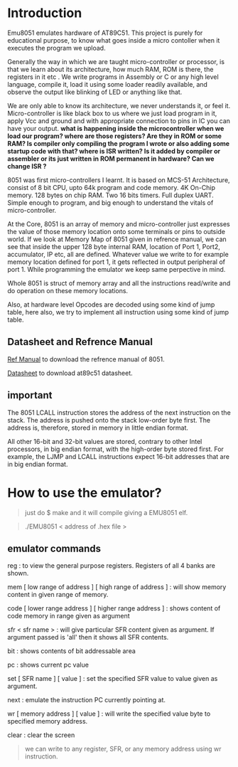 # Introduction 

Emu8051 emulates hardware of AT89C51. This project is purely for educational purpose, to know what goes inside a micro contoller when it executes the program we upload. 

Generally the way in which we are taught micro-controller or processor, is that we learn about its architecture, how much RAM, ROM is there, the registers in it etc . We write programs in Assembly or C or any high level language, compile it, load it using some loader readily available, and observe the output like blinking of LED or anything like that.

We are only able to know its architecture, we never understands it, or feel it. Micro-controller is like black box to us where we just load program in it, apply Vcc and ground and with appropriate connection to pins in IC you can have your output. **what is happening inside the microcontroller  when we load our program? where are those registers? Are they in ROM or some RAM? Is compiler only compiling the program I wrote or also adding some startup code with that? where is ISR written? Is it added by compiler or assembler or its just written in ROM permanent in hardware? Can we change ISR ?**

8051 was first micro-controllers I learnt. It is based on MCS-51 Architecture, consist of 8 bit CPU, upto 64k program and code memory. 4K On-Chip memory. 128 bytes on chip RAM. Two 16 bits timers. Full duplex UART. Simple enough to program, and big enough to understand the vitals of micro-controller. 

At the Core, 8051 is an array of memory and micro-controller just expresses the value of those memory location onto some terminals or pins to outside world. If we look at Memory Map of 8051 given in refrence manual, we can see that inside the upper 128 byte internal RAM, location of Port 1, Port2, accumulator, IP etc, all are defined. Whatever value we write to for example memory location defined for port 1, it gets reflected in output peripheral of port 1. While programming the emulator we keep same perpective in mind.

Whole 8051 is struct of memory array and all the instructions read/write and do operation on these memory locations.

Also, at hardware level Opcodes are decoded using some kind of jump table, here also, we try to implement all instruction using some kind of jump table.


## Datasheet and Refrence Manual

[Ref Manual](https://www.google.com/url?sa=t&rct=j&q=&esrc=s&source=web&cd=&cad=rja&uact=8&ved=2ahUKEwigk5vP9MLwAhUZxTgGHZVlB8wQFjAAegQIBRAD&url=http%3A%2F%2Fweb.mit.edu%2F6.115%2Fwww%2Fdocument%2F8051.pdf&usg=AOvVaw2_1KC25oDgpoVARNveiqCC) to download the refrence manual of 8051.

[Datasheet](https://www.google.com/url?sa=t&rct=j&q=&esrc=s&source=web&cd=&cad=rja&uact=8&ved=2ahUKEwjF0JKS9cLwAhWPyzgGHTw6CWMQFjAAegQIBRAD&url=https%3A%2F%2Fwww.keil.com%2Fdd%2Fdocs%2Fdatashts%2Fatmel%2Fat89c51_ds.pdf&usg=AOvVaw1ikG_PGQSUg0tY-GexdDCz) to download at89c51 datasheet.

## important
The 8051 LCALL instruction stores the address of the next instruction on the stack. The address is pushed onto the stack low-order byte first. The address is, therefore, stored in memory in little endian format.

All other 16-bit and 32-bit values are stored, contrary to other Intel processors, in big endian format, with the high-order byte stored first. For example, the LJMP and LCALL instructions expect 16-bit addresses that are in big endian format.

# How to use the emulator?

> just do $ make and it will compile giving a EMU8051 elf.

> ./EMU8051 < address of .hex file >


## emulator commands 

reg : to view the general purpose registers. Registers of all 4 banks are shown.

mem [ low range of address ] [ high range of address ] : will show memory content in given range of memory.

code [ lower range address ] [ higher range address ] : shows content of code memory in range given as argument

sfr < sfr name > : will give particular SFR content given as argument. If argument passed is 'all' then it shows all SFR contents.

bit : shows contents of bit addressable area

pc : shows current pc value 

set [ SFR name ] [ value ] : set the specified SFR value to value given as argument.

next : emulate the instruction PC currently pointing at.

wr [ memory address ] [ value ] : will write the specified value byte to specified memory address.

clear : clear the screen


> we can write to any register, SFR, or any memory address using wr instruction.